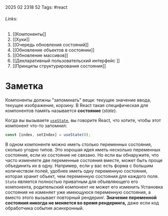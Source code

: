 2025 02 2318 52
Tags: #react 
###### Links: 
1) [[Компоненты]]
2) [[Хуки]]
3) [[Очередь обновления состояний]]
4) [[Обновление объектов в состоянии]]
5) [[Обновление массивов]]
6) [[Декларативный пользовательский интерфейс ]]
7) [[Принципы структурирования состояния]]
# Заметка
Компоненты должны "запоминать" вещи: текущее значение ввода, текущее изображение, корзину. В React такая специфическая для компонентов память называется **состояние** (_state_).

Когда вы вызываете [`useState`](https://reactdev.ru/reference/react/useState/), вы говорите React, что хотите, чтобы этот компонент что-то запомнил:

```js
const [index, setIndex] = useState(0);
```
В одном компоненте можно иметь столько переменных состояния, сколько угодно типов.
Это хорошая идея иметь несколько переменных состояния, если их состояние не связано. Но если вы обнаружите, что часто изменяете две переменные состояния вместе, может быть проще объединить их в одну. Например, если у вас есть форма с большим количеством полей, удобнее иметь одну переменную состояния, которая хранит объект, чем переменную состояния для каждого поля.
`State` является полностью приватным для объявляющего его компонента, родительский компонент не может его изменить
Установка состояния не изменяет уже имеющуюся переменную состояния, а вместо этого вызывает повторный рендеринг.
**Значение переменной состояния никогда не меняется во время рендеринга,** даже если код обработчика события асинхронный.